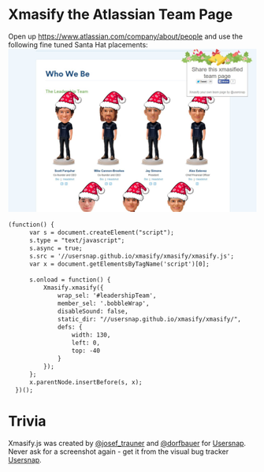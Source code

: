Xmasify the Atlassian Team Page
===============================

Open up https://www.atlassian.com/company/about/people and use the following
fine tuned Santa Hat placements:
![Atlassian Team](atlassian.jpg)

```
(function() {
      var s = document.createElement("script");
      s.type = "text/javascript";
      s.async = true;
      s.src = '//usersnap.github.io/xmasify/xmasify/xmasify.js';
      var x = document.getElementsByTagName('script')[0];

      s.onload = function() {
          Xmasify.xmasify({
              wrap_sel: '#leadershipTeam',
              member_sel: '.bobbleWrap',
              disableSound: false,
              static_dir: "//usersnap.github.io/xmasify/xmasify/",
              defs: {
                  width: 130,
                  left: 0,
                  top: -40
              }
          });
      };
      x.parentNode.insertBefore(s, x);
  })();
```

Trivia
======

Xmasify.js was created by [@josef_trauner](https://twitter.com/josef_trauner) and [@dorfbauer](https://twitter.com/dorfbauer) for [Usersnap](https://usersnap.com/?gat=xmas).
Never ask for a screenshot again - get it from the visual bug tracker [Usersnap](https://usersnap.com/?gat=xmas).
